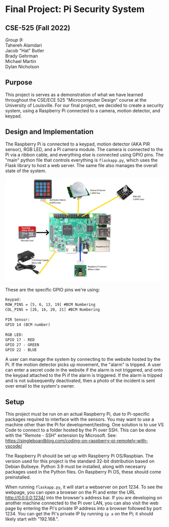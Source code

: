 # Final Project: Pi Security System
**CSE-525 (Fall 2022)**  
---
  *Group 9:*  
Tahereh Alamdari  
Jacob "Hat" Butler  
Brady Gehrman  
Michael Martin  
Dylan Nicholson  

## Purpose
This project is serves as a demonstration of what we have learned throughout the CSE/ECE 525 "Microcomputer Design" course at the University of Louisville. For our final project, we decided to create a security system, using a Raspberry Pi connected to a camera, motion detector, and keypad. 

## Design and Implementation
The Raspberry Pi is connected to a keypad, motion detector (AKA PIR sensor), RGB LED, and a Pi camera module. The camera is connected to the Pi via a ribbon cable, and everything else is connected using GPIO pins. The "main" python file that controls everything is `flaskapp.py`, which uses the Flask library to host a web server. The same file also manages the overall state of the system.

![Diagram of devices connected to the Pi](/assets/Pi-sensor-setup.png)

These are the specific GPIO pins we're using:  
```
Keypad:
ROW_PINS = [5, 6, 13, 19] #BCM Numbering
COL_PINS = [26, 16, 20, 21] #BCM Numbering

PIR Sensor:
GPIO 14 (BCM number)

RGB LED:
GPIO 17 - RED
GPIO 27 - GREEN
GPIO 22 - BLUE 
```

A user can manage the system by connecting to the website hosted by the Pi. If the motion detector picks up movement, the "alarm" is tripped. A user can enter a secret code in the website if the alarm is not triggered, and onto the keypad attached to the Pi if the alarm is triggered. If the alarm is tripped and is not subsequently deactivated, then a photo of the incident is sent over email to the system's owner.

## Setup
This project must be run on an actual Raspberry Pi, due to Pi-specific packages required to interface with the sensors. You may want to use a machine other than the Pi for development/testing. One solution is to use VS Code to connect to a folder hosted by the Pi over SSH. This can be done with the "Remote - SSH" extension by Microsoft. See: https://singleboardblog.com/coding-on-raspberry-pi-remotely-with-vscode/

The Raspberry Pi should be set up with Raspberry Pi OS/Raspbian. The version used for this project is the standard 32-bit distribution based on Debian Bullseye. Python 3.9 must be installed, along with necesarry packages used in the Python files. On Raspberry Pi OS, these should come preinstalled.

When running `flaskapp.py`, it will start a webserver on port 1234. To see the webpage, you can open a browser on the Pi and enter the URL http://0.0.0.0:1234/ into the browser's address bar. If you are developing on another machine connected to the Pi over LAN, you can also visit the web page by entering the Pi's private IP address into a browser followed by port 1234. You can get the Pi's private IP by running `ip a` on the Pi; it should likely start with "192.168.".